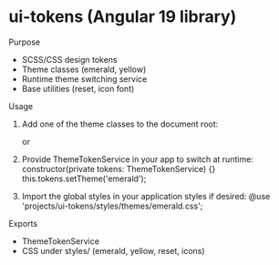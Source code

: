 # ui-tokens (Angular 19 library)

Purpose
- SCSS/CSS design tokens
- Theme classes (emerald, yellow)
- Runtime theme switching service
- Base utilities (reset, icon font)

Usage
1) Add one of the theme classes to the document root:
   <body class="theme-emerald"> or <body class="theme-yellow">

2) Provide ThemeTokenService in your app to switch at runtime:
   constructor(private tokens: ThemeTokenService) {}
   this.tokens.setTheme('emerald');

3) Import the global styles in your application styles if desired:
   @use 'projects/ui-tokens/styles/themes/emerald.css';

Exports
- ThemeTokenService
- CSS under styles/ (emerald, yellow, reset, icons)
